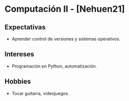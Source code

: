 # Computación II - [Nehuen21]
## Expectativas  
- Aprender control de versiones y sistemas operativos.  
## Intereses  
- Programación en Python, automatización.  
## Hobbies  
- Tocar guitarra, videojuegos.
